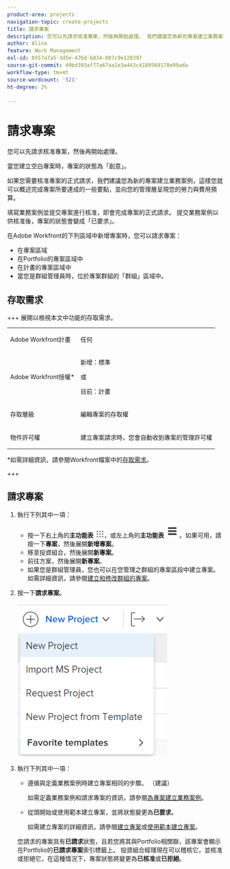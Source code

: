 ```yaml
---
product-area: projects
navigation-topic: create-projects
title: 請求專案
description: 您可以先請求核准專案，然後再開始處理。 我們建議您為新的專案建立業務案例，以便您可以概述完成專案所要達成的一些要點，並向管理團隊呈現您的人力與費用預算。 填寫業務案例並提交專案進行核准，即會完成專案的正式請求。 提交業務案例以供核准後，專案的狀態會變成「已要求」。
author: Alina
feature: Work Management
exl-id: 6557a7a5-3d5e-476d-b834-007c9e120397
source-git-commit: 49bd393af77a67aa1e3a443c4189569178e99ada
workflow-type: tm+mt
source-wordcount: '521'
ht-degree: 2%

---
```


# 請求專案

<!--Audited: April 2024-->

您可以先請求核准專案，然後再開始處理。

當您建立空白專案時，專案的狀態為「創意」。

如果您需要核准專案的正式請求，我們建議您為新的專案建立業務案例，這樣您就可以概述完成專案所要達成的一些要點，並向您的管理層呈現您的勞力與費用預算。

填寫業務案例並提交專案進行核准，即會完成專案的正式請求。 提交業務案例以供核准後，專案的狀態會變成「已要求」。

在Adobe Workfront的下列區域中新增專案時，您可以請求專案：

* 在專案區域
* 在Portfolio的專案區域中
* 在計畫的專案區域中
* 當您是群組管理員時，位於專案群組的「群組」區域中。

## 存取需求

+++ 展開以檢視本文中功能的存取需求。

<table style="table-layout:auto"> 
 <col> 
 <col> 
 <tbody> 
  <tr> 
   <td role="rowheader">Adobe Workfront計畫</td> 
   <td> <p>任何</p> </td> 
  </tr> 
  <tr> 
   <td role="rowheader"> <p role="rowheader">Adobe Workfront授權*</p> </td> 
   <td> <p>新增：標準 </p>
   或
   <p>目前：計畫 </p>
   </td> 
  </tr> 
  <tr> 
   <td role="rowheader">存取層級</td> 
   <td> <p>編輯專案的存取權</p> </td> 
  </tr> 
  <tr> 
   <td role="rowheader">物件許可權</td> 
   <td> <p>建立專案請求時，您會自動收到專案的管理許可權 </p> </td> 
  </tr> 
 </tbody> 
</table>

*如需詳細資訊，請參閱Workfront檔案中的[存取需求](/help/quicksilver/administration-and-setup/add-users/access-levels-and-object-permissions/access-level-requirements-in-documentation.md)。

+++

## 請求專案

1. 執行下列其中一項：

   * 按一下右上角的&#x200B;**主功能表** ![](assets/main-menu-icon.png)，或左上角的&#x200B;**主功能表** ![](assets/lines-main-menu.png)。如果可用，請按一下&#x200B;**專案**，然後展開&#x200B;**新增專案**。
   * 移至投資組合，然後展開&#x200B;**新專案**。
   * 前往方案，然後展開&#x200B;**新專案**。
   * 如果您是群組管理員，您也可以在您管理之群組的專案區段中建立專案。 如需詳細資訊，請參閱[建立和修改群組的專案](../../../administration-and-setup/manage-groups/work-with-group-objects/create-and-modify-a-groups-projects.md)。

1. 按一下&#x200B;**請求專案**。

   ![](assets/new-project-dropdown-nwe-350x358.png)

1. 執行下列其中一項：

   * 遵循與定義業務案例時建立專案相同的步驟。 （建議）

     如需定義業務案例和請求專案的資訊，請參閱[為專案建立業務案例](../../../manage-work/projects/define-a-business-case/create-business-case.md)。

   * 從頭開始或使用範本建立專案，並將狀態變更為&#x200B;**已要求**。

     如需建立專案的詳細資訊，請參閱[建立專案](../../../manage-work/projects/create-projects/create-project.md)或[使用範本建立專案](../../../manage-work/projects/create-projects/create-project-from-template.md)。

   您請求的專案具有&#x200B;**已請求**&#x200B;狀態，且若您將其與Portfolio相關聯，該專案會顯示在Portfolio的&#x200B;**已請求專案**&#x200B;索引標籤上。 投資組合經理現在可以稽核它，並核准或拒絕它，在這種情況下，專案狀態將變更為&#x200B;**已核准**&#x200B;或&#x200B;**已拒絕**。
